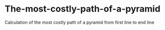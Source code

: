 # The-most-costly-path-of-a-pyramid
Calculation of the most costly path of a pyramid from first line to end line

